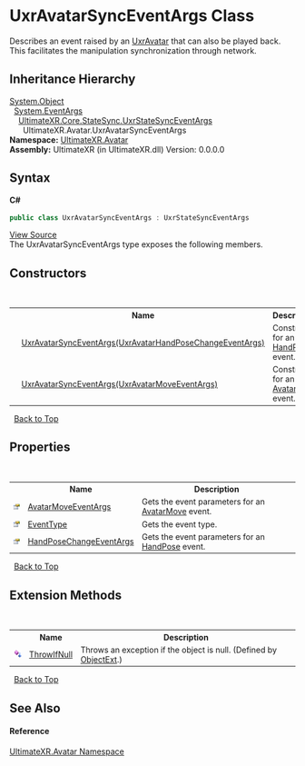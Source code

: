 # UxrAvatarSyncEventArgs Class
 

Describes an event raised by an <a href="T_UltimateXR_Avatar_UxrAvatar">UxrAvatar</a> that can also be played back. This facilitates the manipulation synchronization through network.


## Inheritance Hierarchy
<a href="https://docs.microsoft.com/dotnet/api/system.object" target="_blank" rel="noopener noreferrer">System.Object</a><br />&nbsp;&nbsp;<a href="https://docs.microsoft.com/dotnet/api/system.eventargs" target="_blank" rel="noopener noreferrer">System.EventArgs</a><br />&nbsp;&nbsp;&nbsp;&nbsp;<a href="T_UltimateXR_Core_StateSync_UxrStateSyncEventArgs">UltimateXR.Core.StateSync.UxrStateSyncEventArgs</a><br />&nbsp;&nbsp;&nbsp;&nbsp;&nbsp;&nbsp;UltimateXR.Avatar.UxrAvatarSyncEventArgs<br />
**Namespace:**&nbsp;<a href="N_UltimateXR_Avatar">UltimateXR.Avatar</a><br />**Assembly:**&nbsp;UltimateXR (in UltimateXR.dll) Version: 0.0.0.0

## Syntax

**C#**<br />
``` C#
public class UxrAvatarSyncEventArgs : UxrStateSyncEventArgs
```

<a href="UltimateXR/Scripts/Avatar/UxrAvatarSyncEventArgs.cs" rel="noopener noreferrer" title="View the source code">View Source</a><br />
The UxrAvatarSyncEventArgs type exposes the following members.


## Constructors
&nbsp;<table><tr><th></th><th>Name</th><th>Description</th></tr><tr><td>![Public method](media/pubmethod.gif "Public method")</td><td><a href="M_UltimateXR_Avatar_UxrAvatarSyncEventArgs__ctor">UxrAvatarSyncEventArgs(UxrAvatarHandPoseChangeEventArgs)</a></td><td>
Constructor for an <a href="T_UltimateXR_Avatar_UxrAvatarSyncEventType">HandPose</a> event.</td></tr><tr><td>![Public method](media/pubmethod.gif "Public method")</td><td><a href="M_UltimateXR_Avatar_UxrAvatarSyncEventArgs__ctor_1">UxrAvatarSyncEventArgs(UxrAvatarMoveEventArgs)</a></td><td>
Constructor for an <a href="T_UltimateXR_Avatar_UxrAvatarSyncEventType">AvatarMove</a> event.</td></tr></table>&nbsp;
<a href="#uxravatarsynceventargs-class">Back to Top</a>

## Properties
&nbsp;<table><tr><th></th><th>Name</th><th>Description</th></tr><tr><td>![Public property](media/pubproperty.gif "Public property")</td><td><a href="P_UltimateXR_Avatar_UxrAvatarSyncEventArgs_AvatarMoveEventArgs">AvatarMoveEventArgs</a></td><td>
Gets the event parameters for an <a href="T_UltimateXR_Avatar_UxrAvatarSyncEventType">AvatarMove</a> event.</td></tr><tr><td>![Public property](media/pubproperty.gif "Public property")</td><td><a href="P_UltimateXR_Avatar_UxrAvatarSyncEventArgs_EventType">EventType</a></td><td>
Gets the event type.</td></tr><tr><td>![Public property](media/pubproperty.gif "Public property")</td><td><a href="P_UltimateXR_Avatar_UxrAvatarSyncEventArgs_HandPoseChangeEventArgs">HandPoseChangeEventArgs</a></td><td>
Gets the event parameters for an <a href="T_UltimateXR_Avatar_UxrAvatarSyncEventType">HandPose</a> event.</td></tr></table>&nbsp;
<a href="#uxravatarsynceventargs-class">Back to Top</a>

## Extension Methods
&nbsp;<table><tr><th></th><th>Name</th><th>Description</th></tr><tr><td>![Public Extension Method](media/pubextension.gif "Public Extension Method")</td><td><a href="M_UltimateXR_Extensions_System_ObjectExt_ThrowIfNull">ThrowIfNull</a></td><td>
Throws an exception if the object is null.
 (Defined by <a href="T_UltimateXR_Extensions_System_ObjectExt">ObjectExt</a>.)</td></tr></table>&nbsp;
<a href="#uxravatarsynceventargs-class">Back to Top</a>

## See Also


#### Reference
<a href="N_UltimateXR_Avatar">UltimateXR.Avatar Namespace</a><br />